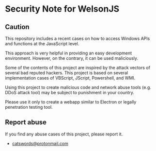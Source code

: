 # Security Note for WelsonJS

## Caution
This repository includes a recent cases on how to access Windows APIs and functions at the JavaScript level.

This approach is very helpful in providing an easy development environment. However, on the contrary, it can be used maliciously.

Some of the contents of this project are inspired by the attack vectors of several bad reputed hackers. This project is based on several implementation cases of VBScript, JScript, Powershell, and WMI.

Using this project to create malicious code and network abuse tools (e.g. DDoS attack tool) may be subject to punishment in your country.

Please use it only to create a webapp similar to Electron or legally penetration testing tool.

## Report abuse
If you find any abuse cases of this project, please report it.

  * catswords@protonmail.com
